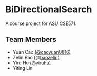 # BiDirectionalSearch
A course project for ASU CSE571.
## Team Members
- Yuan Cao [(@caoyuan0816)](https://github.com/caoyuan0816)
- Zelin Bao [(@baozelin)](https://github.com/baozelin)
- Yiru Hu [(@yiruhu)](https://github.com/yiruhu) 
- Yiting Lin
